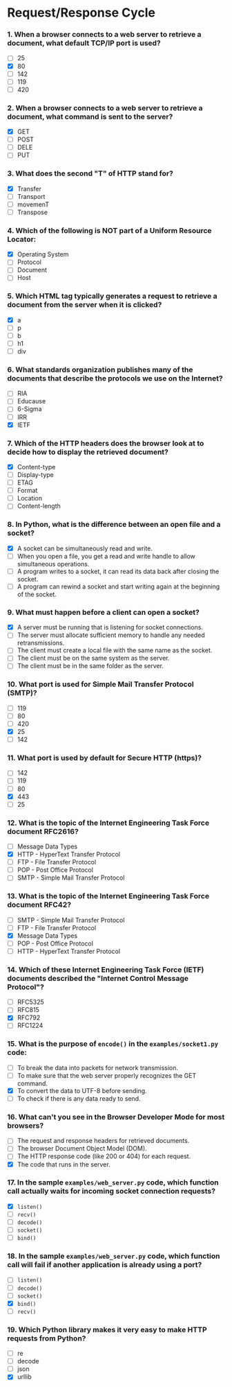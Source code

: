 # Request/Response Cycle

### 1. When a browser connects to a web server to retrieve a document, what default TCP/IP port is used?

- [ ] 25
- [x] 80
- [ ] 142
- [ ] 119
- [ ] 420

### 2. When a browser connects to a web server to retrieve a document, what command is sent to the server?

- [x] GET
- [ ] POST
- [ ] DELE
- [ ] PUT

### 3. What does the second "T" of HTTP stand for?

- [x] Transfer
- [ ] Transport
- [ ] movemenT
- [ ] Transpose

### 4. Which of the following is NOT part of a Uniform Resource Locator:

- [x] Operating System
- [ ] Protocol
- [ ] Document
- [ ] Host

### 5. Which HTML tag typically generates a request to retrieve a document from the server when it is clicked?

- [x] a
- [ ] p
- [ ] b
- [ ] h1
- [ ] div

### 6. What standards organization publishes many of the documents that describe the protocols we use on the Internet?

- [ ] RIA
- [ ] Educause
- [ ] 6-Sigma
- [ ] IRR
- [x] IETF

### 7. Which of the HTTP headers does the browser look at to decide how to display the retrieved document?

- [x] Content-type
- [ ] Display-type
- [ ] ETAG
- [ ] Format
- [ ] Location
- [ ] Content-length

### 8. In Python, what is the difference between an open file and a socket?

- [x] A socket can be simultaneously read and write.
- [ ] When you open a file, you get a read and write handle to allow simultaneous operations.
- [ ] A program writes to a socket, it can read its data back after closing the socket.
- [ ] A program can rewind a socket and start writing again at the beginning of the socket.

### 9. What must happen before a client can open a socket?

- [x] A server must be running that is listening for socket connections.
- [ ] The server must allocate sufficient memory to handle any needed retransmissions.
- [ ] The client must create a local file with the same name as the socket.
- [ ] The client must be on the same system as the server.
- [ ] The client must be in the same folder as the server.

### 10. What port is used for Simple Mail Transfer Protocol (SMTP)?

- [ ] 119
- [ ] 80
- [ ] 420
- [x] 25
- [ ] 142

### 11. What port is used by default for Secure HTTP (https)?

- [ ] 142
- [ ] 119
- [ ] 80
- [x] 443
- [ ] 25

### 12. What is the topic of the Internet Engineering Task Force document RFC2616?

- [ ] Message Data Types
- [x] HTTP - HyperText Transfer Protocol
- [ ] FTP - File Transfer Protocol
- [ ] POP - Post Office Protocol
- [ ] SMTP - Simple Mail Transfer Protocol

### 13. What is the topic of the Internet Engineering Task Force document RFC42?

- [ ] SMTP - Simple Mail Transfer Protocol
- [ ] FTP - File Transfer Protocol
- [x] Message Data Types
- [ ] POP - Post Office Protocol
- [ ] HTTP - HyperText Transfer Protocol

### 14. Which of these Internet Engineering Task Force (IETF) documents described the "Internet Control Message Protocol"?

- [ ] RFC5325
- [ ] RFC815
- [x] RFC792
- [ ] RFC1224

### 15. What is the purpose of `encode()` in the `examples/socket1.py` code:

- [ ] To break the data into packets for network transmission.
- [ ] To make sure that the web server properly recognizes the GET command.
- [x] To convert the data to UTF-8 before sending.
- [ ] To check if there is any data ready to send.

### 16. What can't you see in the Browser Developer Mode for most browsers?

- [ ] The request and response headers for retrieved documents.
- [ ] The browser Document Object Model (DOM).
- [ ] The HTTP response code (like 200 or 404) for each request.
- [x] The code that runs in the server.

### 17. In the sample `examples/web_server.py` code, which function call actually waits for incoming socket connection requests?

- [x] `listen()`
- [ ] `recv()`
- [ ] `decode()`
- [ ] `socket()`
- [ ] `bind()`

### 18. In the sample `examples/web_server.py` code, which function call will fail if another application is already using a port?

- [ ] `listen()`
- [ ] `decode()`
- [ ] `socket()`
- [x] `bind()`
- [ ] `recv()`

### 19. Which Python library makes it very easy to make HTTP requests from Python?

- [ ] re
- [ ] decode
- [ ] json
- [x] urllib
